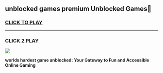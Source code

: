 
## unblocked games premium Unblocked Games👋
<h3>
<a href="https://premium.freeplayer.one?title=unblocked_games_premium&ref=16F">CLICK TO PLAY</a></h3>
<hr>

<h3>
<a href="https://premium.freeplayer.one?title=unblocked_games_premium&ref=16F">CLICK 2 PLAY</a>
  
</h3>

<a href="https://premium.freeplayer.one?title=unblocked_games_premium&ref=16F/"><img src="https://clearcache.store/games.png"></a>


**worlds hardest game unblocked: Your Gateway to Fun and Accessible Online Gaming**
